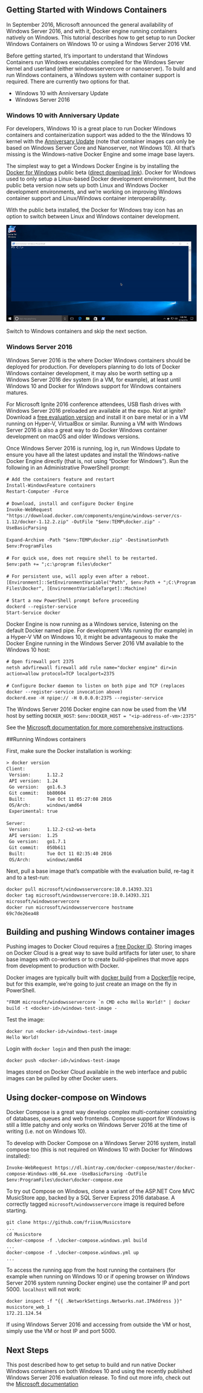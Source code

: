 ## Getting Started with Windows Containers

In September 2016, Microsoft announced the general availability of Windows Server 2016, and with it, Docker engine running containers natively on Windows. This tutorial describes how to get setup to run Docker Windows Containers on Windows 10 or using a Windows Server 2016 VM.

Before getting started, It’s important to understand that Windows Containers run Windows executables compiled for the Windows Server kernel and userland (either windowsservercore or nanoserver). To build and run Windows containers, a Windows system with container support is required. There are currently two options for that.

  * Windows 10 with Anniversary Update
  * Windows Server 2016

### Windows 10 with Anniversary Update

For developers, Windows 10 is a great place to run Docker Windows containers and containerization support was added to the the Windows 10 kernel with the [Anniversary Update](https://blogs.windows.com/windowsexperience/2016/08/02/how-to-get-the-windows-10-anniversary-update/) (note that container images can only be based on Windows Server Core and Nanoserver, not Windows 10). All that’s missing is the Windows-native Docker Engine and some image base layers.

The simplest way to get a Windows Docker Engine is by installing the [Docker for Windows](https://docs.docker.com/docker-for-windows/ "Docker for Windows") public beta ([direct download link](https://download.docker.com/win/beta/InstallDocker.msi)). Docker for Windows used to only setup a Linux-based Docker development environment, but the public beta version now sets up both Linux and Windows Docker development environments, and we’re working on improving Windows container support and Linux/Windows container interoperability.

With the public beta installed, the Docker for Windows tray icon has an option to switch between Linux and Windows container development.

![Image of switching between Linux and Windows development environments](images/docker-for-windows-switch.gif "Image of switching between Linux and Windows development environments")

Switch to Windows containers and skip the next section.

### Windows Server 2016

Windows Server 2016 is the where Docker Windows containers should be deployed for production. For developers planning to do lots of Docker Windows container development, it may also be worth setting up a Windows Server 2016 dev system (in a VM, for example), at least until Windows 10 and Docker for Windows support for Windows containers matures.

For Microsoft Ignite 2016 conference attendees, USB flash drives with Windows Server 2016 preloaded are available at the expo. Not at ignite? Download a [free evaluation version](https://www.microsoft.com/en-us/evalcenter/evaluate-windows-server-2016 "free evaluation version") and install it on bare metal or in a VM running on Hyper-V, VirtualBox or similar. Running a VM with Windows Server 2016 is also a great way to do Docker Windows container development on macOS and older Windows versions.

Once Windows Server 2016 is running, log in, run Windows Update to ensure you have all the latest updates and install the Windows-native Docker Engine directly (that is, not using “Docker for Windows”). Run the following in an Administrative PowerShell prompt:

```
# Add the containers feature and restart
Install-WindowsFeature containers
Restart-Computer -Force

# Download, install and configure Docker Engine
Invoke-WebRequest "https://download.docker.com/components/engine/windows-server/cs-1.12/docker-1.12.2.zip" -OutFile "$env:TEMP\docker.zip" -UseBasicParsing

Expand-Archive -Path "$env:TEMP\docker.zip" -DestinationPath $env:ProgramFiles

# For quick use, does not require shell to be restarted.
$env:path += ";c:\program files\docker"

# For persistent use, will apply even after a reboot. 
[Environment]::SetEnvironmentVariable("Path", $env:Path + ";C:\Program Files\Docker", [EnvironmentVariableTarget]::Machine)

# Start a new PowerShell prompt before proceeding
dockerd --register-service
Start-Service docker
```

Docker Engine is now running as a Windows service, listening on the default Docker named pipe. For development VMs running (for example) in a Hyper-V VM on Windows 10, it might be advantageous to make the Docker Engine running in the Windows Server 2016 VM available to the Windows 10 host:

```
# Open firewall port 2375
netsh advfirewall firewall add rule name="docker engine" dir=in action=allow protocol=TCP localport=2375

# Configure Docker daemon to listen on both pipe and TCP (replaces docker --register-service invocation above)
dockerd.exe -H npipe:// -H 0.0.0.0:2375 --register-service
```

The Windows Server 2016 Docker engine can now be used from the VM host by setting `DOCKER_HOST`:
`$env:DOCKER_HOST = "<ip-address-of-vm>:2375"`

See the [Microsoft documentation for more comprehensive instructions](https://msdn.microsoft.com/virtualization/windowscontainers/containers_welcome "Microsoft documentation").

##Running Windows containers

First, make sure the Docker installation is working:

```
> docker version
Client:
 Version:      1.12.2
 API version:  1.24
 Go version:   go1.6.3
 Git commit:   bb80604
 Built:        Tue Oct 11 05:27:08 2016
 OS/Arch:      windows/amd64
 Experimental: true

Server:
 Version:      1.12.2-cs2-ws-beta
 API version:  1.25
 Go version:   go1.7.1
 Git commit:   050b611
 Built:        Tue Oct 11 02:35:40 2016
 OS/Arch:      windows/amd64
```

Next, pull a base image that’s compatible with the evaluation build, re-tag it and to a test-run:

```
docker pull microsoft/windowsservercore:10.0.14393.321
docker tag microsoft/windowsservercore:10.0.14393.321 microsoft/windowsservercore
docker run microsoft/windowsservercore hostname
69c7de26ea48
```

## Building and pushing Windows container images

Pushing images to Docker Cloud requires a [free Docker ID](https://cloud.docker.com/ "Click to create a Docker ID"). Storing images on Docker Cloud is a great way to save build artifacts for later user, to share base images with co-workers or to create build-pipelines that move apps from development to production with Docker.

Docker images are typically built with [docker build](https://docs.docker.com/engine/reference/commandline/build/ "docker build reference") from a [Dockerfile](https://docs.docker.com/engine/reference/builder/ "Dockerfile reference") recipe, but for this example, we’re going to just create an image on the fly in PowerShell.

```
"FROM microsoft/windowsservercore `n CMD echo Hello World!" | docker build -t <docker-id>/windows-test-image -
```

Test the image:

```
docker run <docker-id>/windows-test-image
Hello World!
```

Login with `docker login` and then push the image:

```
docker push <docker-id>/windows-test-image
```

Images stored on Docker Cloud available in the web interface and public images can be pulled by other Docker users.

## Using docker-compose on Windows
Docker Compose is a great way develop complex multi-container consisting of databases, queues and web frontends. Compose support for Windows is still a little patchy and only works on Windows Server 2016 at the time of writing (i.e. not on Windows 10).

To develop with Docker Compose on a Windows Server 2016 system, install compose too (this is not required on Windows 10 with Docker for Windows installed):

```
Invoke-WebRequest https://dl.bintray.com/docker-compose/master/docker-compose-Windows-x86_64.exe -UseBasicParsing -OutFile $env:ProgramFiles\docker\docker-compose.exe
```

To try out Compose on Windows, clone a variant of the ASP.NET Core MVC MusicStore app, backed by a SQL Server Express 2016 database. A correctly tagged `microsoft/windowsservercore` image is required before starting.

```
git clone https://github.com/friism/Musicstore
...
cd Musicstore
docker-compose -f .\docker-compose.windows.yml build
...
docker-compose -f .\docker-compose.windows.yml up
...
```

To access the running app from the host running the containers (for example when running on Windows 10 or if opening browser on Windows Server 2016 system running Docker engine) use the container IP and port 5000. `localhost` will not work:

```
docker inspect -f "{{ .NetworkSettings.Networks.nat.IPAddress }}" musicstore_web_1
172.21.124.54
```

If using Windows Server 2016 and accessing from outside the VM or host, simply use the VM or host IP and port 5000.

## Next Steps
This post described how to get setup to build and run native Docker Windows containers on both Windows 10 and using the recently published Windows Server 2016 evaluation release. To find out more info, check out the [Microsoft documentation](https://msdn.microsoft.com/en-us/virtualization/windowscontainers/quick_start/quick_start_windows_server "Windows Containers on Windows Server")








